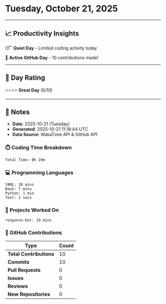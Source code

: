 # Tuesday, October 21, 2025

---

## 📈 Productivity Insights

😴 **Quiet Day** - Limited coding activity today

🚀 **Active GitHub Day** - 10 contributions made!

---

## 🎯 Day Rating

⭐⭐⭐⭐ **Great Day** (6/10)

---

## 📝 Notes

- **Date**: 2025-10-21 (Tuesday)
- **Generated**: 2025-10-21 11:18:44 UTC
- **Data Source**: WakaTime API & GitHub API


### ⏱️ Coding Time Breakdown

```
Total Time: 0h 19m
```

### 💻 Programming Languages

```
YAML: 10 mins
Bash: 7 mins
Python: 1 min
Text: 2 secs
```

### 📂 Projects Worked On

```
response-bot: 19 mins

```


### 🐙 GitHub Contributions

| Type | Count |
|------|-------|
| **Total Contributions** | 10 |
| **Commits** | 10 |
| **Pull Requests** | 0 |
| **Issues** | 0 |
| **Reviews** | 0 |
| **New Repositories** | 0 |

